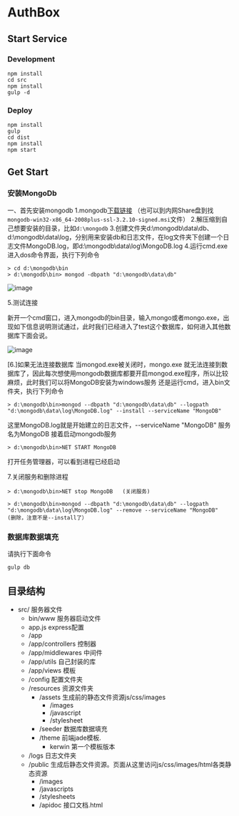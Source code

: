 # AuthBox
        
## Start Service

### Development

```  
npm install
cd src
npm install  
gulp -d  
```

### Deploy

```
npm install
gulp
cd dist
npm install
npm start
```

## Get Start

### 安装MongoDb

一、首先安装mongodb
1.mongodb[下载链接](https://www.mongodb.com/cn) （也可以到内网Share盘到找`mongodb-win32-x86_64-2008plus-ssl-3.2.10-signed.msi`文件）
2.解压缩到自己想要安装的目录，比如`d:\mongodb`
3.创建文件夹d:\mongodb\data\db、d:\mongodb\data\log，分别用来安装db和日志文件，在log文件夹下创建一个日志文件MongoDB.log，即d:\mongodb\data\log\MongoDB.log
4.运行cmd.exe进入dos命令界面，执行下列命令
```
> cd d:\mongodb\bin
> d:\mongodb\bin> mongod -dbpath "d:\mongodb\data\db"
```

![image](http://images.cnitblog.com/blog/203292/201308/21110329-868b0d1fb023479f9a605fc8353515f2.png)

5.测试连接

新开一个cmd窗口，进入mongodb的bin目录，输入mongo或者mongo.exe，出现如下信息说明测试通过，此时我们已经进入了test这个数据库，如何进入其他数据库下面会说。

![image](http://images.cnitblog.com/blog/203292/201308/21111025-91a3b6a9bde844688300928f0a9ea26f.png)

[6.]如果无法连接数据库
当mongod.exe被关闭时，mongo.exe 就无法连接到数据库了，因此每次想使用mongodb数据库都要开启mongod.exe程序，所以比较麻烦，此时我们可以将MongoDB安装为windows服务
还是运行cmd，进入bin文件夹，执行下列命令
```  
> d:\mongodb\bin>mongod --dbpath "d:\mongodb\data\db" --logpath "d:\mongodb\data\log\MongoDB.log" --install --serviceName "MongoDB"
```

这里MongoDB.log就是开始建立的日志文件，--serviceName "MongoDB" 服务名为MongoDB
接着启动mongodb服务
```  
> d:\mongodb\bin>NET START MongoDB
```

打开任务管理器，可以看到进程已经启动

7.关闭服务和删除进程
```
> d:\mongodb\bin>NET stop MongoDB   (关闭服务)

> d:\mongodb\bin>mongod --dbpath "d:\mongodb\data\db" --logpath "d:\mongodb\data\log\MongoDB.log" --remove --serviceName "MongoDB"      (删除，注意不是--install了）
```

### 数据库数据填充

请执行下面命令 

```  
gulp db
```


## 目录结构

* src/ 服务器文件
    * bin/www 服务器启动文件
    * app.js express配置
    * /app
    * /app/controllers 控制器
    * /app/middlewares 中间件
    * /app/utils 自己封装的库
    * /app/views 模板
    * /config 配置文件夹
    * /resources 资源文件夹
        * /assets 生成前的静态文件资源js/css/images
            * /images
            * /javascript
            * /stylesheet
        * /seeder 数据库数据填充
        * /theme  前端jade模板.
            * kerwin 第一个模板版本
    * /logs 日志文件夹
    * /public 生成后静态文件资源。页面从这里访问js/css/images/html各类静态资源
        * /images
        * /javascripts
        * /stylesheets
        * /apidoc 接口文档.html
